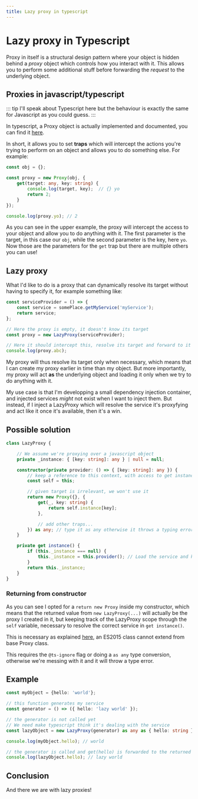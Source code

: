 ```yaml
---
title: Lazy proxy in typescript
---
```


<ToggleFavorite />

# Lazy proxy in Typescript

Proxy in itself is a structural design pattern where your object
is hidden behind a *proxy* object which controls how you interact with it.
This allows you to perform some additional stuff before forwarding the
*request* to the underlying object.

## Proxies in javascript/typescript
::: tip
I'll speak about Typescript here but the behaviour is exactly the same for Javascript as you could guess.
:::

In typescript, a Proxy object is actually implemented and documented, you can
find it [here](https://developer.mozilla.org/en-US/docs/Web/JavaScript/Reference/Global_Objects/Proxy).

In short, it allows you to set **traps** which will intercept the actions
you're trying to perform on an object and allows you to do something else. For example:
```typescript
const obj = {};

const proxy = new Proxy(obj, {
    get(target: any, key: string) {
        console.log(target, key);  // {} yo
        return 2;
    }
});

console.log(proxy.yo); // 2
```

As you can see in the upper example, the proxy will intercept the access to your object
and allow you to do anything with it. The first parameter is the target, in this case our `obj`,
while the second parameter is the key, here `yo`. Now those are the parameters for the `get` trap but
there are multiple others you can use!

## Lazy proxy
What I'd like to do is a proxy that can dynamically resolve its target without having to specify it,
for example something like:
```typescript
const serviceProvider = () => {
    const service = somePlace.getMyService('myService');
    return service;
};

// Here the proxy is empty, it doesn't know its target
const proxy = new LazyProxy(serviceProvider);

// Here it should intercept this, resolve its target and forward to it
console.log(proxy.abc);
```

My proxy will thus resolve its target only when necessary, which means that I can create my
proxy earlier in time than my object. But more importantly, my proxy will act **as** the underlying
object and loading it only when we try to do anything with it.

My use case is that I'm developping a small dependency injection container, and injected services
*might* not exist when I want to inject them. But instead, if I inject a LazyProxy which will resolve
the service it's proxyfying and act like it once it's available, then it's a win.

## Possible solution

```typescript
class LazyProxy {

    // We assume we're proxying over a javascript object
    private _instance: { [key: string]: any } | null = null;

    constructor(private provider: () => { [key: string]: any }) {
        // keep a reference to this context, with access to get instance()
        const self = this;

        // given target is irrelevant, we won't use it
        return new Proxy({}, {
            get(_, key: string) {
                return self.instance[key];
            },

            // add other traps...
        }) as any; // type it as any otherwise it throws a typing error
    }

    private get instance() {
        if (this._instance === null) {
            this._instance = this.provider(); // Load the service and keep it in cache
        }
        return this._instance;
    }
}
```

### Returning from constructor
As you can see I opted for a `return new Proxy` inside my constructor, which means
that the returned value from `new LazyProxy(...)` will actually be the proxy I created
in it, but keeping track of the LazyProxy scope through the `self` variable, necessary
to resolve the correct service in `get instance()`.

This is necessary as explained [here](https://stackoverflow.com/a/37714855/2514387), an ES2015
class cannot extend from base Proxy class.

This requires the `@ts-ignore` flag or doing a `as any` type conversion, otherwise we're
messing with it and it will throw a type error.

## Example
```typescript
const myObject = {hello: 'world'};

// this function generates my service
const generator = () => ({ hello: 'lazy world' });

// the generator is not called yet
// We need make typescript think it's dealing with the service
const lazyObject = new LazyProxy(generator) as any as { hello: string };

console.log(myObject.hello); // world

// the generator is called and get(hello) is forwarded to the returned object
console.log(lazyObject.hello); // lazy world
```

## Conclusion
And there we are with lazy proxies!